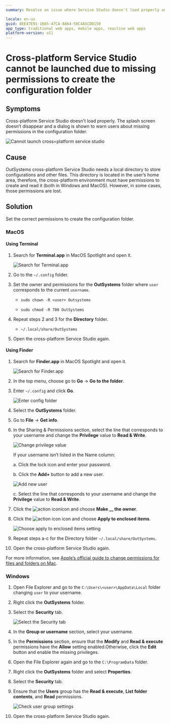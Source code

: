 ```yaml
---
summary: Resolve an issue where Service Studio doesn't load properly and has a warning about missing permissions in the configuration folder.

locale: en-us
guid: 8EE47E91-1685-47CA-8A64-50C4A5CD8150
app_type: traditional web apps, mobile apps, reactive web apps
platform-version: o11
---
```


# Cross-platform Service Studio cannot be launched due to missing permissions to create the configuration folder

## Symptoms

Cross-platform Service Studio doesn't load properly. The splash screen doesn’t disappear and a dialog is shown to warn users about missing permissions in the configuration folder.

![Cannot launch cross=platform service studio](images/permission-error-ss.png)

## Cause

OutSystems cross-platform Service Studio needs a local directory to store configurations and other files. This directory is located in the user’s home area, therefore, the cross-platform environment must have permissions to create and read it (both in Windows and MacOS). However, in some cases, those permissions are lost.  

## Solution

Set the correct permissions to create the configuration folder.

### MacOS

#### **Using Terminal**

1. Search for **Terminal.app** in MacOS Spotlight and open it.

    ![Search for Terminal.app](images/terminal-mac.png)

1. Go to the `~/.config` folder.

1. Set the owner and permissions for the **OutSystems** folder where `user` corresponds to the current `username`.

    * `sudo chown -R <user> Outsystems`

    * `sudo chmod -R 700 OutSystems`

1. Repeat steps 2 and 3 for the **Directory** folder.

    * `~/.local/share/OutSystems`

1. Open the cross-platform Service Studio again.

#### **Using Finder**

1. Search for **Finder.app** in MacOS Spotlight and open it.

    ![Search for Finder.app](images/finder-mac.png)

1. In the top menu, choose go to **Go** -> **Go to the folder**.

1. Enter `~/.config` and click **Go**.

    ![Enter config folder](images/config-mac.png)

1. Select the **OutSystems** folder.

1. Go to **File** -> **Get info**.

1. In the Sharing & Permissions section, select the line that corresponds to your username and change the **Privilege** value to **Read & Write**.

    ![Change privilege value](images/privilage-mac.png)
    
    If your username isn’t listed in the Name column:

    a. Click the lock icon and enter your password.
    
    b. Click the **Add+** button to add a new user.

    ![Add new user](images/newuser-mac.png)

    c. Select the line that corresponds to your username and change the **Privilege** value to **Read & Write**.

1. Click the ![action icon](images/actionicon.png)icon and choose **Make __ the owner**.

1. Click the ![action icon](images/actionicon.png) icon and choose **Apply to enclosed items**.

    ![Choose apply to enclosed items setting](images/encloseditems-mac.png)

1. Repeat steps a-c for the Directory folder `~/.local/share/OutSystems`.

1. Open the cross-platform Service Studio again.

For more information, see [Apple’s official guide to change permissions for files and folders on Mac](https://support.apple.com/en-ie/guide/mac-help/mchlp1203/mac).

### Windows

1. Open File Explorer and go to the ``C:\Users\<user>\AppData\Local`` folder changing ``user`` to your username.

1. Right click the **OutSystems** folder.

1. Select the **Security** tab.

    ![Select the Security tab](images/security-win.png)

1. In the **Group or username** section, select your username.

1. In the **Permissions** section, ensure that the **Modify** and **Read & execute** permissions have the **Allow** setting enabled.Otherwise, click the **Edit** button and enable the missing privileges.

1. Open the File Explorer again and go to the ``C:\ProgramData`` folder.

1. Right click the **OutSystems** folder and select **Properties**.

1. Select the **Security** tab. 

1. Ensure that the **Users** group has the **Read & execute**, **List folder contents**, and **Read** permissions.

    ![Check user group settings](images/usersgroup-win.png)

1. Open the cross-platform Service Studio again.
